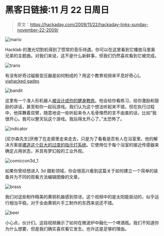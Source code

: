 # 黑客日链接:11 月 22 日周日

> 原文：<https://hackaday.com/2009/11/22/hackaday-links-sunday-november-22-2009/>

![](img/2245b7431c353bd16eeca40409891f52.png "mario")

Hacklab 的激光切割机得到了惯常的音乐待遇。你可以在这里看到它播放马里奥兄弟的主题曲。对我们来说，这不是什么新鲜事，但我们仍然喜欢看到它被完成。

![](img/1ecdb1cb8c9c6a366e59a3002a05ffb4.png "trans")

有没有好奇过磁极变压器是如何制成的？用这个教育视频来平息好奇心[。[via](http://www.youtube.com/watch?v=tUO3o5JTGhQ&feature=player_embedded)[hacked gades](http://hackedgadgets.com/2009/11/17/how-a-pole-transformer-is-made/)

![](img/7df74130a08aa30d6c34560931ced2bb.png "bandit")

这里有一个准人形机器人[被设计成你的健身教练](http://www.botjunkie.com/2009/11/20/bandit-will-stare-at-you-until-you-exercise/)。他会给你看练习，给你激励和鼓励的讲话，甚至和你一起玩游戏。我们认为这个想法听起来不错，但在执行过程中，他挥舞着双臂，随意地说一些听起来令人毛骨悚然的言不由衷的话，比如“我很开心。我可以整天玩这个游戏。我玩得太开心了。”太恐怖了。

![](img/c243b20b501eb770d111605b62c3ca61.png "indicator")

[尼尔森先生]厌倦了在走廊里走来走去，只是为了看看是否有人在浴室里。他的解决方案是[建造这个巨大的过度的指示灯系统](http://www.instructables.com/id/Bathroom-Status-Indicator-Lights-and-Automatic-Swi/)。它使用位于每个浴室的接近传感器来确定占用状态，并具有梦幻般的工业外观。

![](img/39c8936557cdb22f3d6bad80ad7a1310.png "comiccon3d_1")

如果你曾经想进入 3d 摄影领域，你会很高兴看到这篇关于如何建立一个简单的装备并为不同的观看方法编辑图像的文章。

![](img/189865b8ea82be60f538ffcc8dd51066.png "brass")

我们对这些制作精美的黄铜机器感到惊讶。这个视频中的是太阳能驱动的，似乎运行相当平稳。对于全由黄铜片手工制作的东西来说还不错。

![](img/0392ef5c21b78286184403effff93e56.png "beer")

小心点，伙计们。这段视频展示了如何在微波炉中融化一个啤酒瓶。我们不知道你为什么想要，但是我们确实喜欢看它发生。也许这是足够的理由。